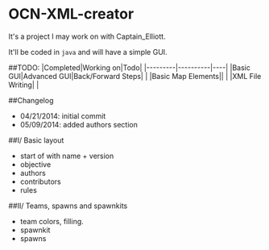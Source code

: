 OCN-XML-creator
===============

It's a project I may work on with Captain_Elliott.

It'll be coded in <code>java</code> and will have a simple GUI.

##TODO:
|Completed|Working on|Todo|
|---------|----------|----|
|Basic GUI|Advanced GUI|Back/Forward Steps|
|         |Basic Map Elements||
|         |XML File Writing|     |

##Changelog
- 04/21/2014: initial commit
- 05/09/2014: added authors section


##I/ Basic layout
- start of with name + version 
- objective
- authors
- contributors
- rules

##II/ Teams, spawns and spawnkits
- team colors, filling.
- spawnkit
- spawns




